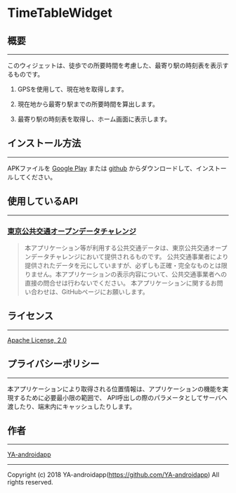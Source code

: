 TimeTableWidget
====

## 概要
---

このウィジェットは、徒歩での所要時間を考慮した、最寄り駅の時刻表を表示するものです。

1. GPSを使用して、現在地を取得します。

1. 現在地から最寄り駅までの所要時間を算出します。

1. 最寄り駅の時刻表を取得し、ホーム画面に表示します。

## インストール方法
---

APKファイルを [Google Play](https://play.google.com/store/apps/details?id=jp.gr.java_conf.ya.timetablewidget) または [github](https://github.com/YA-androidapp/TimeTableWidget/blob/master/app/release/app-release.apk?raw=true) からダウンロードして、インストールしてください。

## 使用しているAPI
---

### [東京公共交通オープンデータチャレンジ](https://tokyochallenge.odpt.org/)

> 本アプリケーション等が利用する公共交通データは、東京公共交通オープンデータチャレンジにおいて提供されるものです。
> 公共交通事業者により提供されたデータを元にしていますが、必ずしも正確・完全なものとは限りません。本アプリケーションの表示内容について、公共交通事業者への直接の問合せは行わないでください。
> 本アプリケーションに関するお問い合わせは、GitHubページにお願いします。

## ライセンス
---

[Apache License, 2.0](http://www.apache.org/licenses/LICENSE-2.0)

## プライバシーポリシー
---
本アプリケーションにより取得される位置情報は、アプリケーションの機能を実現するために必要最小限の範囲で、
API呼出しの際のパラメータとしてサーバへ渡したり、端末内にキャッシュしたりします。

## 作者
---

[YA-androidapp](https://github.com/YA-androidapp)

---

Copyright (c) 2018 YA-androidapp(https://github.com/YA-androidapp) All rights reserved.
